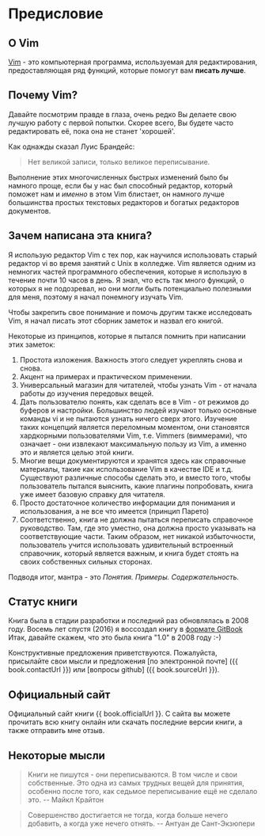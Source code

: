 # Предисловие

## О Vim

[Vim](http://www.vim.org) - это компьютерная программа, используемая для редактирования, предоставляющая ряд функций, которые помогут вам **писать лучше**.

## Почему Vim?

Давайте посмотрим правде в глаза, очень редко Вы делаете свою лучшую работу с первой попытки. Скорее всего, Вы будете часто редактировать её, пока она не станет 'хорошей'.

Как однажды сказал Луис Брандейс:

> Нет великой записи, только великое переписывание.

Выполнение этих многочисленных быстрых изменений было бы намного проще, если бы у нас был способный редактор, который поможет нам и *именно* в этом Vim блистает, он намного лучше большинства простых текстовых редакторов и богатых редакторов документов.

## Зачем написана эта книга?

Я использую редактор Vim с тех пор, как научился использовать старый редактор vi во время занятий с Unix в колледже. Vim является одним из немногих частей программного обеспечения, которые я использую в течение почти 10 часов в день. Я знал, что есть так много функций, о которых я не подозревал, но они могли быть потенциально полезными для меня, поэтому я начал понемногу изучать Vim.

Чтобы закрепить свое понимание и помочь другим также исследовать Vim, я начал писать этот сборник заметок и назвал его книгой.

Некоторые из принципов, которые я пытался помнить при написании этих заметок:

1. Простота изложения. Важность этого следует укреплять снова и снова.
2. Акцент на примерах и практическом применении.
3. Универсальный магазин для читателей, чтобы узнать Vim - от начала работы до изучения передовых вещей.
4. Дать пользователю понять, как сделать все в Vim - от режимов до буферов и настройки. Большинство людей изучают только основные команды vi и не пытаются узнать ничего сверх этого. Изучение таких концепций является переломным моментом, они становятся хардкорными пользователями Vim, т.е. Vimmers (виммерами), что означает - они извлекают максимальную пользу из Vim, а именно это и является целью этой книги.
5. Многие вещи документируются и хранятся здесь как справочные материалы, такие как использование Vim в качестве IDE и т.д. Существуют различные способы сделать это, и вместо того, чтобы пользователь пытался выяснить, какие плагины попробовать, книга уже имеет базовую справку для читателя.
6. Просто достаточное количество информации для понимания и использования, а не все что имеется (принцип Парето)
7. Соответственно, книга не должна пытаться переписать справочное руководство. Там, где это уместно, она должна просто указывать на соответствующие части. Таким образом, нет никакой избыточности, пользователь учится использовать удивительный встроенный справочник, который является важным, и книга будет стоять на своих собственных сильных сторонах.

Подводя итог, мантра - это *Понятия. Примеры. Содержательность.*

## Статус книги

Книга была в стадии разработки и последний раз обновлялась в 2008 году. Восемь лет спустя (2016) я воссоздал книгу в [формате GitBook](http://www.gitbook.com) Итак, давайте скажем, что это была книга "1.0" в 2008 году :-)

Конструктивные предложения приветствуются. Пожалуйста, присылайте свои мысли и предложения [по электронной почте] ({{ book.contactUrl }}) или [вопросы github] ({{ book.sourceUrl }}).

## Официальный сайт

Официальный сайт книги {{ book.officialUrl }}. С сайта вы можете прочитать всю книгу онлайн или скачать последние версии книги, а также отправить мне отзыв.

## Некоторые мысли

> Книги не пишутся - они переписываются. В том числе и свои собственные. Это одна из самых трудных вещей для принятия, особенно после того, как седьмое переписывание ещё не сделало это.
> -- Майкл Крайтон

<!-- -->

> Совершенство достигается не тогда, когда больше нечего добавить, а когда уже нечего отнять.
> -- Антуан де Сант-Экзюпери
